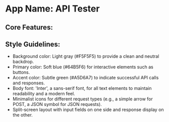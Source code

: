 # **App Name**: API Tester

## Core Features:


## Style Guidelines:

- Background color: Light gray (#F5F5F5) to provide a clean and neutral backdrop.
- Primary color: Soft blue (#64B5F6) for interactive elements such as buttons.
- Accent color: Subtle green (#A5D6A7) to indicate successful API calls and responses.
- Body font: 'Inter', a sans-serif font, for all text elements to maintain readability and a modern feel.
- Minimalist icons for different request types (e.g., a simple arrow for POST, a JSON symbol for JSON requests).
- Split-screen layout with input fields on one side and response display on the other.